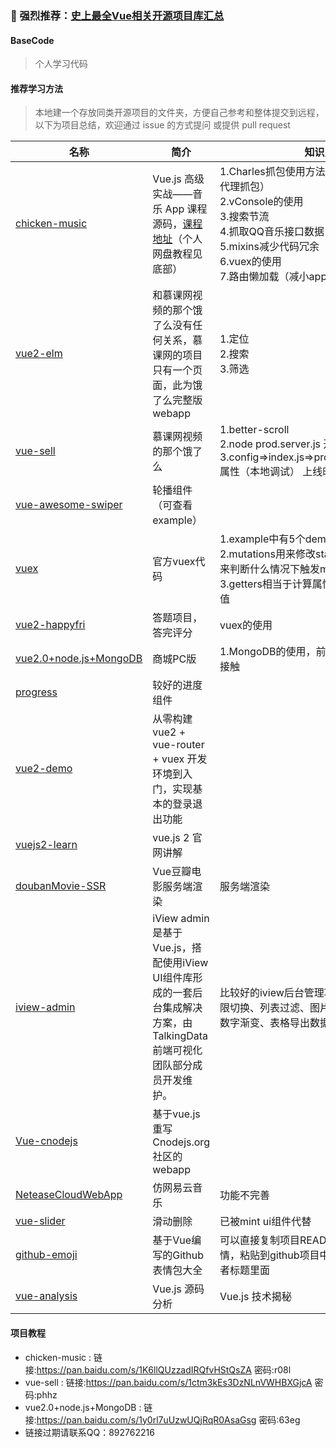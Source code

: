 ### 👊 强烈推荐：[史上最全Vue相关开源项目库汇总](https://github.com/opendigg/awesome-github-vue)
  

  #### BaseCode
  > 个人学习代码

  #### 推荐学习方法
  > 本地建一个存放同类开源项目的文件夹，方便自己参考和整体提交到远程，以下为项目总结，欢迎通过 issue 的方式提问 或提供 pull request

| 名称 | 简介 | 知识点 |
| ---- | ---- | ---- |
| [chicken-music](https://github.com/qiilee/vue/tree/master/chicken-music) | Vue.js 高级实战——音乐 App 课程源码，[课程地址](http://coding.imooc.com/class/107.html)（个人网盘教程见底部） |  1.Charles抓包使用方法（iphone和安卓进行代理抓包）<br/>2.vConsole的使用<br/>3.搜索节流<br/>4.抓取QQ音乐接口数据<br/>5.mixins减少代码冗余<br/>6.vuex的使用<br/>7.路由懒加载（减小app.js体积） |
| [vue2-elm](https://github.com/bailicangdu/vue2-elm) | 和慕课网视频的那个饿了么没有任何关系，慕课网的项目只有一个页面，此为饿了么完整版webapp | 1.定位<br/>2.搜索<br/>3.筛选 |
| [vue-sell](https://github.com/ustbhuangyi/vue-sell) | 慕课网视频的那个饿了么 | 1.better-scroll<br/>2.node prod.server.js 开启本地服务<br/>3.config=>index.js=>productionSourceMap属性（本地调试）  上线时应设为false |
| [vue-awesome-swiper](https://github.com/surmon-china/vue-awesome-swiper) | 轮播组件（可查看example） |   |
| [vuex](https://github.com/vuejs/vuex) | 官方vuex代码 |  1.example中有5个demo<br/>2.mutations用来修改state的值，actions用来判断什么情况下触发mutations<br/>3.getters相当于计算属性，实时计算state的值  |
| [vue2-happyfri](https://github.com/bailicangdu/vue2-happyfri) | 答题项目，答完评分 | vuex的使用 |
| [vue2.0+node.js+MongoDB](https://github.com/qiilee/vue/tree/master/vue2.0%2Bnode.js%2BMongoDB%E5%85%A8%E6%A0%88%E6%89%93%E9%80%A0%E5%95%86%E5%9F%8E) | 商城PC版 | 1.MongoDB的使用，前端开发人员一般很少接触  |
| [progress](https://github.com/vue-multiple/progress) | 较好的进度组件 |   |
| [vue2-demo](https://github.com/lzxb/vue2-demo) | 从零构建vue2 + vue-router + vuex 开发环境到入门，实现基本的登录退出功能 |   |
| [vuejs2-learn](https://github.com/bhnddowinf/vuejs2-learn) | vue.js 2 官网讲解 |   |
| [doubanMovie-SSR](https://github.com/muwoo/doubanMovie-SSR) | Vue豆瓣电影服务端渲染 | 服务端渲染 |
| [iview-admin](https://github.com/iview/iview-admin) | iView admin是基于Vue.js，搭配使用iView UI组件库形成的一套后台集成解决方案，由TalkingData前端可视化团队部分成员开发维护。 | 比较好的iview后台管理项目，可以借鉴：权限切换、列表过滤、图片上传、图片拖动、数字渐变、表格导出数据等  |
| [Vue-cnodejs](https://github.com/shinygang/Vue-cnodejs) | 基于vue.js重写Cnodejs.org社区的webapp |   |
| [NeteaseCloudWebApp](https://github.com/javaSwing/NeteaseCloudWebApp) | 仿网易云音乐 | 功能不完善 |
| [vue-slider](https://github.com/Chris-wei/vue-slider) | 滑动删除 | 已被mint ui组件代替 |
| [github-emoji](https://github.com/Wscats/github-emoji) | 基于Vue编写的Github表情包大全 | 可以直接复制项目README中你喜欢的表情，粘贴到github项目中你所需要的文本或者标题里面 |
| [vue-analysis](https://github.com/ustbhuangyi/vue-analysis) | Vue.js 源码分析 | Vue.js 技术揭秘 |

#### 项目教程
  * chicken-music : 链接:https://pan.baidu.com/s/1K6llQUzzadIRQfvHStQsZA  密码:r08l
  * vue-sell : 链接:https://pan.baidu.com/s/1ctm3kEs3DzNLnVWHBXGjcA  密码:phhz
  * vue2.0+node.js+MongoDB : 链接:https://pan.baidu.com/s/1y0rl7uUzwUQjRqR0AsaGsg  密码:63eg
  * 链接过期请联系QQ：892762216

